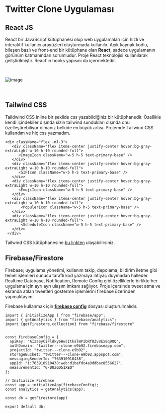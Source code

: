 # Twitter Clone Uygulaması


## React JS

React bir JavaScript kütüphanesi olup web uygulamaları için hızlı ve interaktif kullanıcı arayüzleri oluşturmada kullanılır. Açık kaynak kodlu, bileşen bazlı ve front-end bir kütüphane olan **React**, sadece uygulamanın görünüm katmanından sorumludur. Proje React teknolojisi kullanılarak geliştirilmiştir. React'ın hooks yapısını da içermektedir.

<br/>

![image](https://user-images.githubusercontent.com/60561335/145529945-33f06f1c-ba47-4e25-b64c-d2749d9241c2.png)

<br/>

## Tailwind CSS

Taildwind CSS inline bir şekilde css yazabildiğiniz bir kütüphanedir. Özellikle kendi içindekiler dışında sizin tailwind sundukları dışında onu özelleştirebiliyor olmanız belkide en büyük artısı. Projemde Tailwind CSS kullandım ve hiç css yazmadım.

```
<div className="flex -ml-3">
   <div className="flex items-center justify-center hover:bg-gray-extraLight w-10 h-10 rounded-full">
      <ImageIcon className="w-5 h-5 text-primary-base" />
   </div>
   <div className="flex items-center justify-center hover:bg-gray-extraLight w-10 h-10 rounded-full">
      <GIFIcon className="w-5 h-5 text-primary-base" />
   </div>
   <div className="flex items-center justify-center hover:bg-gray-extraLight w-10 h-10 rounded-full">
      <EmojiIcon className="w-5 h-5 text-primary-base" />
   </div>
   <div className="flex items-center justify-center hover:bg-gray-extraLight w-10 h-10 rounded-full">
       <PopulerIcon className="w-5 h-5 text-primary-base" />
   </div>
   <div className="flex items-center justify-center hover:bg-gray-extraLight w-10 h-10 rounded-full">
       <ScheduleIcon className="w-5 h-5 text-primary-base" />
   </div>
 </div>
 ```
 
Tailwind CSS kütüphanesine [bu linkten](https://tailwindcss.com/) ulaşabilirsiniz.

## Firebase/Firestore

Firebase; uygulama yönetimi, kullanım takip, depolama, bildirim iletme gibi temel işlemleri sunucu taraflı kod yazmaya ihtiyaç duymadan halleder. Realtime Database, Notification, Remote Config gibi özelliklerle birlikte her uygulama için ayrı ayrı ulaşım imkanı sağlıyor. Proje içersinde tweet atma ve ekranda atılan tweetleri gösterme işlemlerini firebase üzerinden yapmaktayım. 

Firebase kullanmak için [**firebase config**](https://firebase.google.com/docs/web/setup) dosyası oluşturulmalıdır.

```
import { initializeApp } from "firebase/app";
import { getAnalytics } from "firebase/analytics";
import {getFirestore,collection} from "firebase/firestore"


const firebaseConfig = {
  apiKey: "AIzaSyCiFldky6HwJItkalWPIbRf8Zv8Ex8q9OQ",
  authDomain: "twitter---clone-e9b92.firebaseapp.com",
  projectId: "twitter---clone-e9b92",
  storageBucket: "twitter---clone-e9b92.appspot.com",
  messagingSenderId: "763910910438",
  appId: "1:763910910438:web:d1bafdc4a9ddbac8556627",
  measurementId: "G-D0ZGD51XEQ"
};

// Initialize Firebase
const app = initializeApp(firebaseConfig);
const analytics = getAnalytics(app);

const db = getFirestore(app)

export default db;
```

